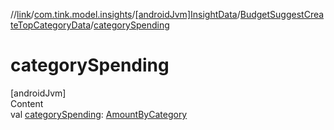 //[link](../../../index.md)/[com.tink.model.insights](../../index.md)/[[androidJvm]InsightData](../index.md)/[BudgetSuggestCreateTopCategoryData](index.md)/[categorySpending](category-spending.md)



# categorySpending  
[androidJvm]  
Content  
val [categorySpending](category-spending.md): [AmountByCategory](../../../com.tink.model.relations/[android-jvm]-amount-by-category/index.md)  



